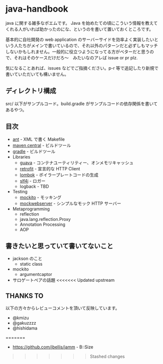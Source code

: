 # java-handbook

java に関する雑多なポエムです。
Java を始めたての頃にこういう情報を教えてくれる人がいれば助かったのにな、というのを書いて置いておくところです。

基本的に自社開発の web application のサーバーサイドを効率よく実装したいという人たちがメインで書いているので、それ以外のパターンだと必ずしもマッチしないかもしれません。一般的に役立つようになってる方がベターだと思うので、それはそのケースだけだろ〜　みたいなのアレば issue or pr plz.

気になることあれば、issues などでご指摘ください。p-r 等で追記したり新規で書いていただいても構いません。

## ディレクトリ構成

src/ 以下がサンプルコード。build.gradle がサンプルコードの依存関係を書いてあるやつ。

## 目次

 * [ant](https://github.com/tokuhirom/java-handbook/blob/master/ant.md) - XML で書く Makefile
 * [maven central](https://github.com/tokuhirom/java-handbook/blob/master/maven-central.md) - ビルドツール
 * [gradle](https://github.com/tokuhirom/java-handbook/blob/master/gradle.md) - ビルドツール
 * Libraries
   * [guava](https://github.com/tokuhirom/java-handbook/blob/master/libraries/guava.md) - コンテナユーティリティー、オンメモリキャッシュ
   * [retrofit](https://github.com/tokuhirom/java-handbook/blob/master/libraries/retrofit.md) - 宣言的な HTTP Client
   * [lombok](https://github.com/tokuhirom/java-handbook/blob/master/libraries/lombok.md) - ボイラープレートコードの生成
   * [slf4j](https://github.com/tokuhirom/java-handbook/blob/master/libraries/slf4j.md) - ロガー
   * logback - TBD
 * Testing
   * [mockito](https://github.com/tokuhirom/java-handbook/blob/master/testing/mockito.md) - モッキング
   * [mockwebserver](https://github.com/tokuhirom/java-handbook/blob/master/testing/mockwebserver.md) - シンプルなモック HTTP サーバー
 * Metaprogramming
   * reflection
   * java.lang.reflection.Proxy
   * Annotation Processing
   * AOP

## 書きたいと思っていて書いてないこと

 * jackson のこと
   * static class
 * mockito
   * argumentcaptor
 * サロゲートペアの話題
<<<<<<< Updated upstream

## THANKS TO

以下の方々からレビューコメントを頂いて反映しています。

 * @kmizu
 * @gakuzzzz
 * @hishidama

=======
 * https://github.com/jbellis/jamm - B::Size
>>>>>>> Stashed changes
